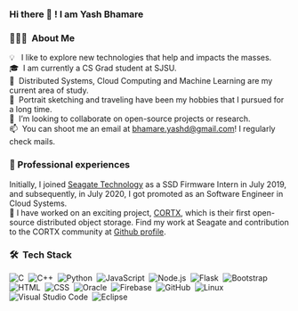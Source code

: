 ### Hi there 👋 ! I am Yash Bhamare

### 👨🏻‍💻 &nbsp;About Me

💡 &nbsp;&nbsp;I like to explore new technologies that help and impacts the masses. \
🎓 &nbsp;I am currently a CS Grad student at SJSU. \
🎯 &nbsp;Distributed Systems, Cloud Computing and Machine Learning are my current area of study.\
🎨 &nbsp;Portrait sketching and traveling have been my hobbies that I pursued for a long time.\
👯 &nbsp;I’m looking to collaborate on open-source projects or research.\
📫 &nbsp;You can shoot me an email at bhamare.yashd@gmail.com! I regularly check mails.

### 🙌 Professional experiences

Initially, I joined [Seagate Technology](https://www.seagate.com/in/en/) as a SSD Firmware Intern in July 2019, and subsequently, in July 2020, I got promoted as an Software Engineer in Cloud Systems.\
🔭 I have worked on an exciting project, [CORTX](https://github.com/Seagate/cortx), which is their first open-source distributed object storage.
Find my work at Seagate and contribution to the CORTX community at [Github profile](https://github.com/ydb242).

<!-- <img alt="Night Coding" src="https://raw.githubusercontent.com/AVS1508/AVS1508/master/assets/Night-Coding.gif" align="right"/>  -->

### 🛠 &nbsp;Tech Stack

![C](https://img.shields.io/badge/-C-05122A?style=flat&logo=C&logoColor=A8B9CC)&nbsp;
![C++](https://img.shields.io/badge/-C++-05122A?style=flat&logo=C%2B%2B&logoColor=00599C)&nbsp;
![Python](https://img.shields.io/badge/-Python-05122A?style=flat&logo=python)&nbsp;
![JavaScript](https://img.shields.io/badge/-JavaScript-05122A?style=flat&logo=javascript)&nbsp;
![Node.js](https://img.shields.io/badge/-Node.js-05122A?style=flat&logo=node.js)&nbsp;
![Flask](https://img.shields.io/badge/-Flask-05122A?style=flat&logo=flask&logoColor=092E20)&nbsp;
![Bootstrap](https://img.shields.io/badge/-Bootstrap-05122A?style=flat&logo=bootstrap&logoColor=563D7C)&nbsp;
![HTML](https://img.shields.io/badge/-HTML-05122A?style=flat&logo=HTML5)&nbsp;
![CSS](https://img.shields.io/badge/-CSS-05122A?style=flat&logo=CSS3&logoColor=1572B6)&nbsp;
![Oracle](https://img.shields.io/badge/-Oracle-05122A?style=flat&logo=oracle&logoColor=FF0000)&nbsp;
![Firebase](https://img.shields.io/badge/-Firebase-05122A?style=flat&logo=Firebase)&nbsp;
![GitHub](https://img.shields.io/badge/-GitHub-05122A?style=flat&logo=github)&nbsp;
![Linux](https://img.shields.io/badge/-Linux-05122A?style=flat&logo=linux)&nbsp;
![Visual Studio Code](https://img.shields.io/badge/-Visual%20Studio%20Code-05122A?style=flat&logo=visual-studio-code&logoColor=007ACC)&nbsp;
![Eclipse](https://img.shields.io/badge/-Eclipse-05122A?style=flat&logo=eclipse-ide&logoColor=2C2255)
